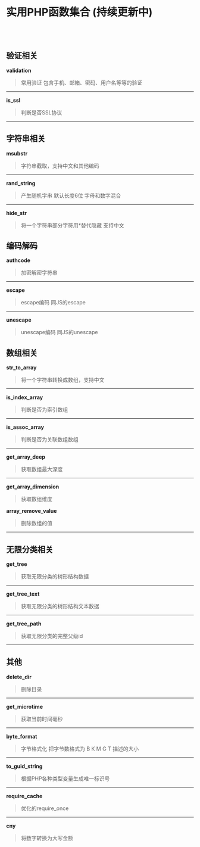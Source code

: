 # 实用PHP函数集合 (持续更新中)
<br /><br />
## 验证相关

**validation**
> 常用验证 包含手机、邮箱、密码、用户名等等的验证

----------

**is_ssl**
> 判断是否SSL协议

----------

## 字符串相关

**msubstr**
> 字符串截取，支持中文和其他编码

----------

**rand_string**
> 产生随机字串 默认长度6位 字母和数字混合

----------

**hide_str**
> 将一个字符串部分字符用*替代隐藏  支持中文

## 编码解码

**authcode**
> 加密解密字符串

----------

**escape**
> escape编码  同JS的escape

----------

**unescape**
> unescape编码  同JS的unescape

## 数组相关

**str_to_array**
> 将一个字符串转换成数组，支持中文

----------

**is_index_array**
> 判断是否为索引数组

----------

**is_assoc_array**
> 判断是否为关联数组数组

----------

**get_array_deep**
> 获取数组最大深度

----------

**get_array_dimension**
> 获取数组维度

**array_remove_value**
> 删除数组的值

----------

## 无限分类相关

**get_tree**
> 获取无限分类的树形结构数据

----------

**get_tree_text**
> 获取无限分类的树形结构文本数据

----------

**get_tree_path**
> 获取无限分类的完整父级id


----------

## 其他

**delete_dir**
> 删除目录

----------

**get_microtime**
> 获取当前时间毫秒

----------

**byte_format**
> 字节格式化 把字节数格式为 B K M G T 描述的大小

----------

**to_guid_string**
> 根据PHP各种类型变量生成唯一标识号

----------

**require_cache**
> 优化的require_once

----------

**cny**
> 将数字转换为大写金额
